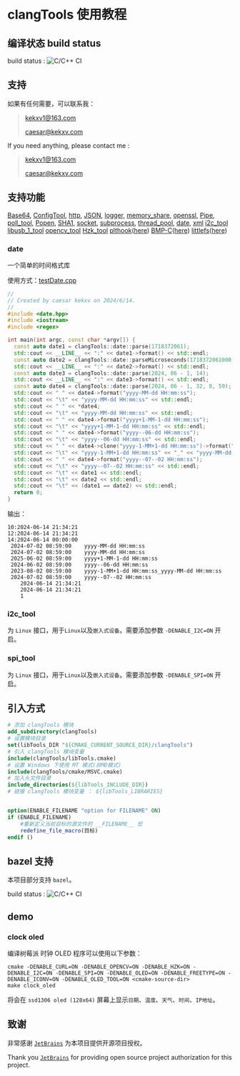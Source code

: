 # clangTools 使用教程

## 编译状态 build status

build status : ![C/C++ CI](https://github.com/ClangTools/clangTools/workflows/C/C++%20CI/badge.svg)

## 支持

如果有任何需要，可以联系我：

>
> kekxv1@163.com
>
> caesar@kekxv.com
>

If you need anything, please contact me :

>
> kekxv1@163.com
>
> caesar@kekxv.com
>

## 支持功能

[Base64](src/Base64),
[ConfigTool](src/ConfigTool),
[http](src/http),
[JSON](src/JSON),
[logger](src/logger),
[memory_share](src/memory_share),
[openssl](src/openssl),
[Pipe](src/Pipe),
[poll_tool](src/poll_tool),
[Popen](src/Popen),
[SHA1](src/SHA1),
[socket](src/socket),
[subprocess](src/subprocess),
[thread_pool](src/thread_pool),
[date](src/date),
[xml](src/xml)
[i2c_tool](src/i2c_tool)
[libusb_1_tool](src/libusb_1_tool)
[opencv_tool](src/opencv_tool)
[Hzk_tool](src/Hzk_tool)
[plthook](src/plthook)([here](https://github.com/kubo/plthook))
[BMP-C](src/BmpTool)([here](https://github.com/zhongcheng0519/BMP-C))
[littlefs](src/littlefs)([here](https://github.com/ARMmbed/littlefs))

### date

一个简单的时间格式库

使用方式：[testDate.cpp](Example%2FtestDate.cpp)

```c++
//
// Created by caesar kekxv on 2024/6/14.
//
#include <date.hpp>
#include <iostream>
#include <regex>

int main(int argc, const char *argv[]) {
  const auto date1 = clangTools::date::parse(1718372061);
  std::cout << __LINE__ << ":" << date1->format() << std::endl;
  const auto date2 = clangTools::date::parseMicroseconds(1718372061000);
  std::cout << __LINE__ << ":" << date2->format() << std::endl;
  const auto date3 = clangTools::date::parse(2024, 06 - 1, 14);
  std::cout << __LINE__ << ":" << date3->format() << std::endl;
  const auto date4 = clangTools::date::parse(2024, 06 - 1, 32, 8, 59);
  std::cout << " " << date4->format("yyyy-MM-dd HH:mm:ss");
  std::cout << "\t" << "yyyy-MM-dd HH:mm:ss" << std::endl;
  std::cout << " " << *date4;
  std::cout << "\t" << "yyyy-MM-dd HH:mm:ss" << std::endl;
  std::cout << " " << date4->format("yyyy+1-MM-1-dd HH:mm:ss");
  std::cout << "\t" << "yyyy+1-MM-1-dd HH:mm:ss" << std::endl;
  std::cout << " " << date4->format("yyyy--06-dd HH:mm:ss");
  std::cout << "\t" << "yyyy--06-dd HH:mm:ss" << std::endl;
  std::cout << " " << date4->clone("yyyy-1-MM+1-dd HH:mm:ss")->format("yyyy-MM-dd HH:mm:ss");
  std::cout << "\t" << "yyyy-1-MM+1-dd HH:mm:ss" << "_" << "yyyy-MM-dd HH:mm:ss" << std::endl;
  std::cout << " " << date4->format("yyyy--07--02 HH:mm:ss");
  std::cout << "\t" << "yyyy--07--02 HH:mm:ss" << std::endl;
  std::cout << "\t" << date1 << std::endl;
  std::cout << "\t" << date2 << std::endl;
  std::cout << "\t" << (date1 == date2) << std::endl;
  return 0;
}

```

输出：

```log
10:2024-06-14 21:34:21
12:2024-06-14 21:34:21
14:2024-06-14 00:00:00
 2024-07-02 08:59:00	yyyy-MM-dd HH:mm:ss
 2024-07-02 08:59:00	yyyy-MM-dd HH:mm:ss
 2025-06-02 08:59:00	yyyy+1-MM-1-dd HH:mm:ss
 2024-06-02 08:59:00	yyyy--06-dd HH:mm:ss
 2023-08-02 08:59:00	yyyy-1-MM+1-dd HH:mm:ss_yyyy-MM-dd HH:mm:ss
 2024-07-02 08:59:00	yyyy--07--02 HH:mm:ss
	2024-06-14 21:34:21
	2024-06-14 21:34:21
	1
```

### i2c_tool

为 `Linux` 接口，用于`Linux`以及`嵌入式设备`。需要添加参数 `-DENABLE_I2C=ON` 开启。

### spi_tool

为 `Linux` 接口，用于`Linux`以及`嵌入式设备`。需要添加参数 `-DENABLE_SPI=ON` 开启。

## 引入方式

```cmake
# 添加 clangTools 模块
add_subdirectory(clangTools)
# 设置模块目录
set(libTools_DIR "${CMAKE_CURRENT_SOURCE_DIR}/clangTools")
# 引入 clangTools 模块变量
include(clangTools/libTools.cmake)
# 设置 Windows 下使用 MT 模式(非MD模式)
include(clangTools/cmake/MSVC.cmake)
# 加入头文件目录
include_directories(${libTools_INCLUDE_DIR})
# 链接 clangTools 模块变量 ： ${libTools_LIBRARIES}


option(ENABLE_FILENAME "option for FILENAME" ON)
if (ENABLE_FILENAME)
    #重新定义当前目标的源文件的 __FILENAME__ 宏
    redefine_file_macro(目标)
endif ()
```

## bazel 支持

本项目部分支持 `bazel`。

build status : ![C/C++ CI](https://github.com/ClangTools/clangTools/workflows/C/C++%20CI/badge.svg)

## demo

### clock oled

编译树莓派 时钟 OLED 程序可以使用以下参数：

```shell script
cmake -DENABLE_CURL=ON -DENABLE_OPENCV=ON -DENABLE_HZK=ON -DENABLE_I2C=ON -DENABLE_SPI=ON -DENABLE_OLED=ON -DENABLE_FREETYPE=ON -DENABLE_ICONV=ON -DENABLE_OLED_TOOL=ON <cmake-source-dir>
make clock_oled
```

将会在 `ssd1306 oled (128x64)` 屏幕上显示`日期`、`温度`、`天气`、`时间`、`IP地址`。

## 致谢

非常感谢 [`JetBrains`](https://account.jetbrains.com/) 为本项目提供开源项目授权。

Thank you [`JetBrains`](https://account.jetbrains.com/) for providing open source project authorization for this
project.
